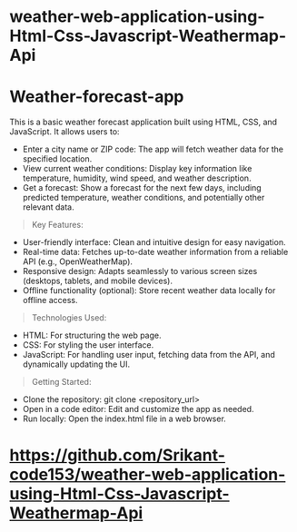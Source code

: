 # weather-web-application-using-Html-Css-Javascript-Weathermap-Api
# Weather-forecast-app
This is a basic weather forecast application built using HTML, CSS, and JavaScript. It allows users to:

- Enter a city name or ZIP code: The app will fetch weather data for the specified location.
- View current weather conditions: Display key information like temperature, humidity, wind speed, and weather description.
- Get a forecast: Show a forecast for the next few days, including predicted temperature, weather conditions, and potentially other relevant data.

> Key Features:

- User-friendly interface: Clean and intuitive design for easy navigation.
- Real-time data: Fetches up-to-date weather information from a reliable API (e.g., OpenWeatherMap).
- Responsive design: Adapts seamlessly to various screen sizes (desktops, tablets, and mobile devices).
- Offline functionality (optional): Store recent weather data locally for offline access.

> Technologies Used:

 - HTML: For structuring the web page.
 - CSS: For styling the user interface.
 - JavaScript: For handling user input, fetching data from the API, and dynamically updating the UI.

> Getting Started:

 - Clone the repository: git clone <repository_url>
 - Open in a code editor: Edit and customize the app as needed.
 - Run locally: Open the index.html file in a web browser.

# https://github.com/Srikant-code153/weather-web-application-using-Html-Css-Javascript-Weathermap-Api
